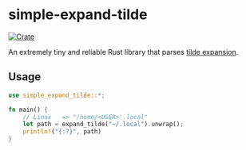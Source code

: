 # simple-expand-tilde
[![Crate](https://img.shields.io/crates/v/simple-expand-tilde.svg)](https://crates.io/crates/simple-expand-tilde)

An extremely tiny and reliable Rust library that parses [tilde expansion](https://www.gnu.org/software/bash/manual/html_node/Tilde-Expansion.html).

## Usage
```rust
use simple_expand_tilde::*;

fn main() {
    // Linux   => "/home/<USER>'.local"
    let path = expand_tilde("~/.local").unwrap();
    println!("{:?}", path)
}
```